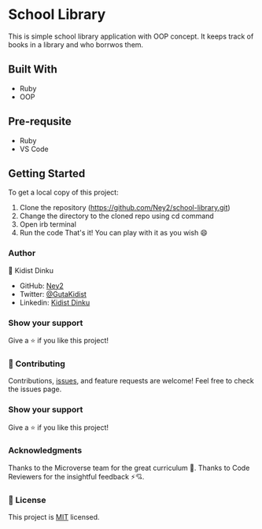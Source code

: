 # School Library
This is simple school library application with OOP concept. It keeps track of books in a library and who borrwos them.

## Built With
 - Ruby
 - OOP

## Pre-requsite
- Ruby
- VS Code
  
## Getting Started 
 To get a local copy of this project:
  1. Clone the repository (https://github.com/Ney2/school-library.git)
  2. Change the directory to the cloned repo using cd command
  3. Open irb terminal
  4. Run the code
 That's it! You can play with it as you wish 😄

### Author
👤 Kidist Dinku

- GitHub: [Ney2](https://github.com/Ney2)
- Twitter: [@GutaKidist](https://twitter.com/GutaKidist)
- Linkedin: [Kidist Dinku](https://www.linkedin.com/in/kidist-guta/)

### Show your support
Give a ⭐️ if you like this project!

### 🤝 Contributing
Contributions, [issues](https://github.com/Ney2/school-library/issues), and feature requests are welcome! Feel free to check the issues page.

### Show your support
Give a ⭐️ if you like this project!

### Acknowledgments
Thanks to the Microverse team for the great curriculum 🙌.
Thanks to Code Reviewers for the insightful feedback ⚡💘.

### 📝 License
This project is [MIT](https://github.com/Ney2/school-library/blob/dev/LICENSE) licensed.

